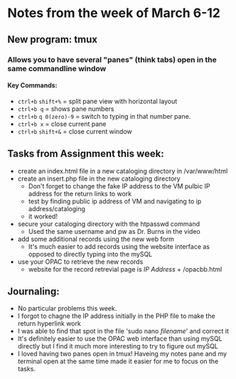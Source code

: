 # Notes from the week of March 6-12

## New program: tmux
### Allows you to have several "panes" (think tabs) open in the same commandline window
#### Key Commands:
- `ctrl+b` `shift+%` = split pane view with horizontal layout
- `ctrl+b q` = shows pane numbers
- `ctrl+b` `q 0(zero)-9` = switch to typing in that number pane. 
- `ctrl+b x` = close current pane
- `ctrl+b` `shift+&` = close current window

## Tasks from Assignment this week:

- create an index.html file in a new cataloging directory in /var/www/html
- create an insert.php file in the new cataloging directory
	- Don't forget to change the fake IP address to the VM pulbic IP address for the return links to work
	- test by finding public ip address of VM and navigating to ip address/cataloging
	- it worked!
- secure your cataloging directory with the htpasswd command
	- Used the same username and pw as Dr. Burns in the video
- add some additional records using the new web form
	- It's much easier to add records using the website interface as opposed to directly typing into the mySQL
- use your OPAC to retrieve the new records
	- website for the record retrevial page is *IP Address*  + /opacbb.html


## Journaling:
- No particular problems this week. 
- I forgot to chagne the IP address initially in the PHP file to make the return hyperlink work
- I was able to find that spot in the file 'sudo nano *filename*' and correct it
- It's definitely easier to use the OPAC web interface than using mySQL directly but I find it much more interesting to try to figure out mySQL
- I loved having two panes open in tmux! Haveing my notes pane and my terminal open at the same time made it easier for me to focus on the tasks. 




